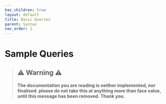 ```yaml
---
has_children: true
layout: default
title: Basic Queries
parent: Syntax
nav_order: 1
---
```

# Sample Queries

> ## ⚠️ Warning ⚠️
> #### The documentation you are reading is neither implemented, nor finalised. please do not take this at anything more than face value, until this message has been removed. Thank you.